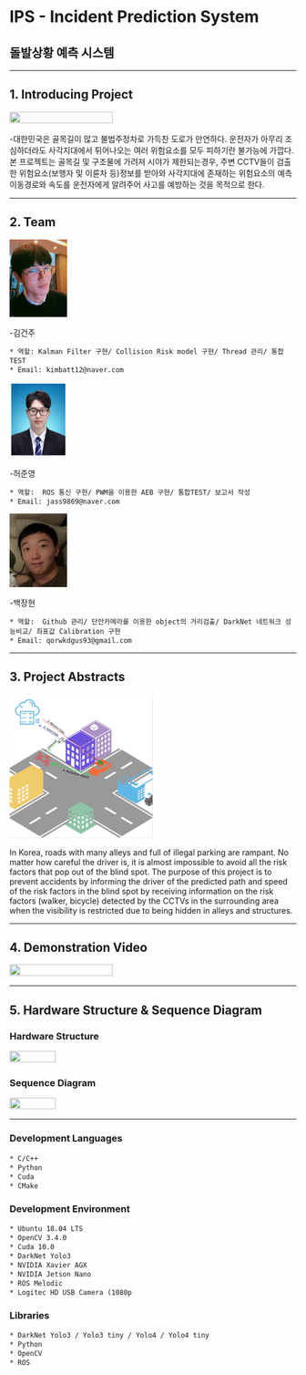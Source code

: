 # IPS - Incident Prediction System

## 돌발상황 예측 시스템


- - -
## 1. Introducing Project

<img src =./picture/newsgif.gif width="60%" height="60%">


-대한민국은 골목길이 많고 불법주정차로 가득찬 도로가 만연하다. 운전자가 아무리 조심하더라도 사각지대에서 튀어나오는 여러 위험요소를 모두 피하기란 불가능에 가깝다. 본 프로젝트는 골목길 및 구조물에 가려져 시야가 제한되는경우, 주변 CCTV들이 검출한 위험요소(보행자 및 이륜차 등)정보를 받아와 사각지대에 존재하는 위험요소의 예측 이동경로와 속도를 운전자에게 알려주어 사고를 예방하는 것을 목적으로 한다.   



- - -
## 2. Team


<img src =./picture/건주.jpg width="20%" height="20%">

-김건주
````
* 역할: Kalman Filter 구현/ Collision Risk model 구현/ Thread 관리/ 통합TEST
* Email: kimbatt12@naver.com
````

<img src =./picture/준영.png width="20%" height="20%">

-허준영
````
* 역할:  ROS 통신 구현/ PWM을 이용한 AEB 구현/ 통합TEST/ 보고서 작성
* Email: jass9869@naver.com
````


<img src =./picture/장현.jpg width="20%" height="20%">

-백장현
````
* 역할:  Github 관리/ 단안카메라를 이용한 object의 거리검출/ DarkNet 네트워크 성능비교/ 좌표값 Calibration 구현
* Email: qorwkdgus93@gmail.com
````



- - -
## 3. Project Abstracts

<img src =./picture/프로젝트소개_v2.png width="50%" height="50%">


In Korea, roads with many alleys and full of illegal parking are rampant. No matter how careful the driver is, it is almost impossible to avoid all the risk factors that pop out of the blind spot. The purpose of this project is to prevent accidents by informing the driver of the predicted path and speed of the risk factors in the blind spot by receiving information on the risk factors (walker, bicycle) detected by the CCTVs in the surrounding area when the visibility is restricted due to being hidden in alleys and structures. 


- - -
## 4. Demonstration Video

   <img src =./picture/viewgif.gif width="60%" height="60%">



- - -
## 5. Hardware Structure & Sequence Diagram


   ### Hardware Structure
   <img src =https://user-images.githubusercontent.com/69332997/103496738-a374fc00-4e82-11eb-9f26-6c76677e2de0.jpg width="40%" height="40%">



   ### Sequence Diagram
   <img src =https://user-images.githubusercontent.com/69332997/103496741-a53ebf80-4e82-11eb-8a7e-c2278ed09e8a.JPG width="40%" height="40%">
   
   
   
- - -
### Development Languages
````
* C/C++
* Python
* Cuda
* CMake
````

### Development Environment
````
* Ubuntu 18.04 LTS
* OpenCV 3.4.0
* Cuda 10.0
* DarkNet Yolo3
* NVIDIA Xavier AGX
* NVIDIA Jetson Nano
* ROS Melodic
* Logitec HD USB Camera (1080p
````
   
### Libraries
````
* DarkNet Yolo3 / Yolo3 tiny / Yolo4 / Yolo4 tiny
* Python
* OpenCV
* ROS
````

  
<!--
## 4. 기타
-->
